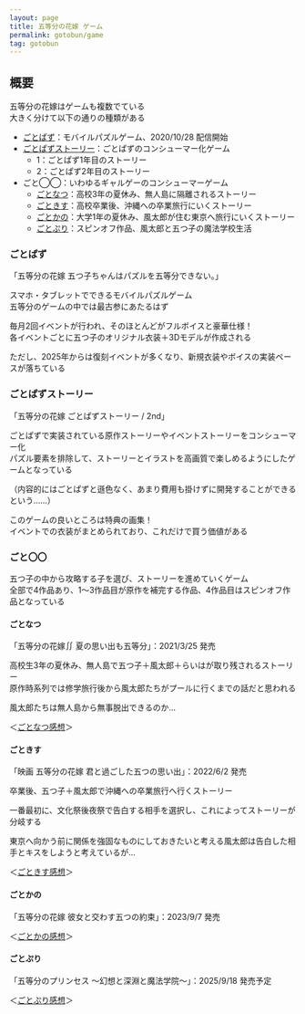 ```yaml
---
layout: page
title: 五等分の花嫁 ゲーム
permalink: gotobun/game
tag: gotobun
---
```


## 概要

五等分の花嫁はゲームも複数でている  
大きく分けて以下の通りの種類がある

- [ごとぱず](https://5hanayome-puzzle.enish.com/)：モバイルパズルゲーム、2020/10/28 配信開始
- [ごとぱずストーリー](https://5hanayome.mages.co.jp/gotopazu_story/)：ごとぱずのコンシューマー化ゲーム
    - 1：ごとぱず1年目のストーリー
    - 2：ごとぱず2年目のストーリー
- ごと◯◯：いわゆるギャルゲーのコンシューマーゲーム
    - [ごとなつ](https://5hanayome.mages.co.jp/1st/)：高校3年の夏休み、無人島に隔離されるストーリー
    - [ごときす](https://5hanayome.mages.co.jp/2nd/)：高校卒業後、沖縄への卒業旅行にいくストーリー
    - [ごとかの](https://5hanayome.mages.co.jp/3rd/)：大学1年の夏休み、風太郎が住む東京へ旅行にいくストーリー
    - [ごとぷり](https://5hanayome.mages.co.jp/4th/)：スピンオフ作品、風太郎と五つ子の魔法学校生活

### ごとぱず

「五等分の花嫁 五つ子ちゃんはパズルを五等分できない。」

スマホ・タブレットでできるモバイルパズルゲーム  
五等分のゲームの中では最古参にあたるはず

毎月2回イベントが行われ、そのほとんどがフルボイスと豪華仕様！  
各イベントごとに五つ子のオリジナル衣装＋3Dモデルが作成される  

ただし、2025年からは復刻イベントが多くなり、新規衣装やボイスの実装ペースが落ちている

### ごとぱずストーリー

「五等分の花嫁 ごとぱずストーリー / 2nd」

ごとぱずで実装されている原作ストーリーやイベントストーリーをコンシューマー化  
パズル要素を排除して、ストーリーとイラストを高画質で楽しめるようにしたゲームとなっている  

（内容的にはごとぱずと遜色なく、あまり費用も掛けずに開発することができるという……）

このゲームの良いところは特典の画集！  
イベントでの衣装がまとめられており、これだけで買う価値がある

### ごと〇〇

五つ子の中から攻略する子を選び、ストーリーを進めていくゲーム  
全部で4作品あり、1〜3作品目が原作を補完する作品、4作品目はスピンオフ作品となっている

#### ごとなつ

「五等分の花嫁∬ 夏の思い出も五等分」：2021/3/25 発売

高校生3年の夏休み、無人島で五つ子＋風太郎＋らいはが取り残されるストーリー  
原作時系列では修学旅行後から風太郎たちがプールに行くまでの話だと思われる  

風太郎たちは無人島から無事脱出できるのか…

＜[ごとなつ感想](./gotonatsu)＞

#### ごときす

「映画 五等分の花嫁 君と過ごした五つの思い出」：2022/6/2 発売

卒業後、五つ子＋風太郎で沖縄への卒業旅行へ行くストーリー  

一番最初に、文化祭後夜祭で告白する相手を選択し、これによってストーリーが分岐する

東京へ向かう前に関係を強固なものにしておきたいと考える風太郎は告白した相手とキスをしようと考えているが…

＜[ごときす感想](./gotokisu)＞

#### ごとかの

「五等分の花嫁 彼女と交わす五つの約束」：2023/9/7 発売

＜[ごとかの感想](./gotokano)＞

#### ごとぷり

「五等分のプリンセス ～幻想と深淵と魔法学院～」：2025/9/18 発売予定

＜[ごとぷり感想](./gotopuri)＞
